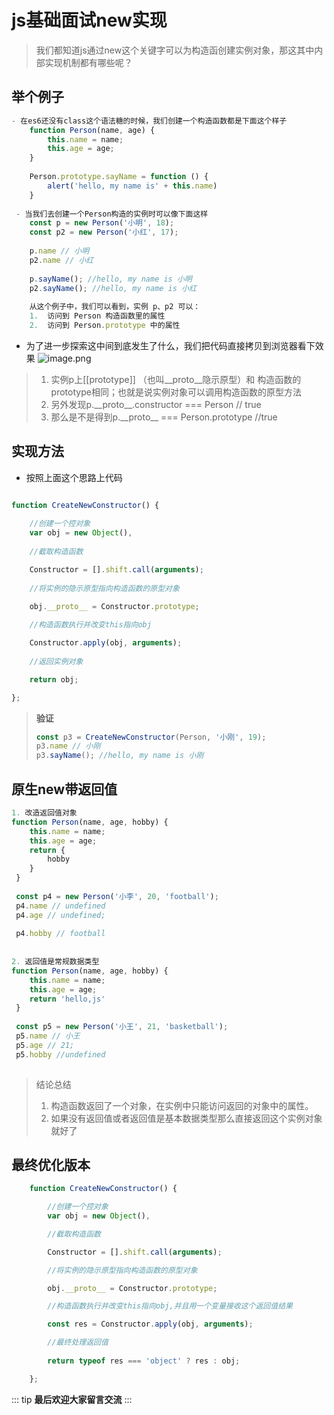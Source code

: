 # js基础面试new实现

> 我们都知道js通过new这个关键字可以为构造函创建实例对象，那这其中内部实现机制都有哪些呢？
>
## 举个例子

```js new 操作案例
- 在es6还没有class这个语法糖的时候，我们创建一个构造函数都是下面这个样子
    function Person(name, age) {
        this.name = name;
        this.age = age;
    }
    
    Person.prototype.sayName = function () {
        alert('hello, my name is' + this.name)
    }
    
 - 当我们去创建一个Person构造的实例时可以像下面这样
    const p = new Person('小明', 18);
    const p2 = new Person('小红', 17);
    
    p.name // 小明
    p2.name // 小红
    
    p.sayName(); //hello, my name is 小明
    p2.sayName(); //hello, my name is 小红
    
    从这个例子中，我们可以看到，实例 p、p2 可以：
    1.  访问到 Person 构造函数里的属性
    2.  访问到 Person.prototype 中的属性
```

- 为了进一步探索这中间到底发生了什么，我们把代码直接拷贝到浏览器看下效果
![image.png](https://p1-juejin.byteimg.com/tos-cn-i-k3u1fbpfcp/38080d8751c242a1bd3b0e72d0a7a002~tplv-k3u1fbpfcp-watermark.image?)

> 1. 实例p上[[prototype]] （也叫__proto__隐示原型）和 构造函数的prototype相同；也就是说实例对象可以调用构造函数的原型方法
> 2. 另外发现p.\_\_proto\_\_.constructor === Person // true
> 3. 那么是不是得到p.\_\_proto\_\_ === Person.prototype //true 

## 实现方法

- 按照上面这个思路上代码

```js 实现new 模板1

function CreateNewConstructor() {
    
    //创建一个控对象
    var obj = new Object(),
    
    //截取构造函数

    Constructor = [].shift.call(arguments);
    
    //将实例的隐示原型指向构造函数的原型对象

    obj.__proto__ = Constructor.prototype;
    
    //构造函数执行并改变this指向obj

    Constructor.apply(obj, arguments);
    
    //返回实例对象

    return obj;

};

```

> **验证**
>
> ```js
> const p3 = CreateNewConstructor(Person, '小刚', 19);
> p3.name // 小刚
> p3.sayName(); //hello, my name is 小刚
> ```

## 原生new带返回值

```js new返回值测试
1. 改造返回值对象
function Person(name, age, hobby) {
    this.name = name;
    this.age = age;
    return {
        hobby
    }
 }
 
 const p4 = new Person('小李', 20, 'football');
 p4.name // undefined
 p4.age // undefined;
 
 p4.hobby // football
 
 
2. 返回值是常规数据类型
function Person(name, age, hobby) {
    this.name = name;
    this.age = age;
    return 'hello,js'
 }
 
 const p5 = new Person('小王', 21, 'basketball');
 p5.name // 小王
 p5.age // 21;
 p5.hobby //undefined
 
```

> 结论总结
>
> 1. 构造函数返回了一个对象，在实例中只能访问返回的对象中的属性。
> 2. 如果没有返回值或者返回值是基本数据类型那么直接返回这个实例对象就好了

## 最终优化版本

```js 最终版本
    function CreateNewConstructor() {

        //创建一个控对象
        var obj = new Object(),

        //截取构造函数

        Constructor = [].shift.call(arguments);

        //将实例的隐示原型指向构造函数的原型对象

        obj.__proto__ = Constructor.prototype;

        //构造函数执行并改变this指向obj,并且用一个变量接收这个返回值结果

        const res = Constructor.apply(obj, arguments);

        //最终处理返回值
       
        return typeof res === 'object' ? res : obj;

    };
```

::: tip
**最后欢迎大家留言交流**
:::
